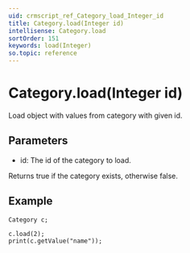 ```yaml
---
uid: crmscript_ref_Category_load_Integer_id
title: Category.load(Integer id)
intellisense: Category.load
sortOrder: 151
keywords: load(Integer)
so.topic: reference
---
```


# Category.load(Integer id)

Load object with values from category with given id.

## Parameters

* id: The id of the category to load.

Returns true if the category exists, otherwise false.

## Example

    Category c;
   
    c.load(2);
    print(c.getValue("name"));

